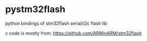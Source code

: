 # pystm32flash
python bindings of stm32flash serial/i2c flash lib


c code is mostly from:
https://github.com/ARMinARM/stm32flash